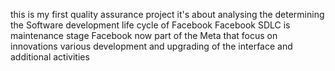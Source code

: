 this is my first quality assurance project
it's about analysing the determining the Software development life cycle of Facebook 
Facebook SDLC is maintenance stage 
Facebook now part of the Meta that focus on innovations
various development and upgrading of the interface and additional activities
